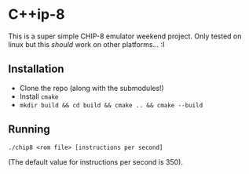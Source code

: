 # C++ip-8
This is a super simple CHIP-8 emulator weekend project.
Only tested on linux but this *should* work on other platforms... :I

## Installation
- Clone the repo (along with the submodules!)
- Install `cmake`
- `mkdir build && cd build && cmake .. && cmake --build`

## Running
`./chip8 <rom file> [instructions per second]`

(The default value for instructions per second is 350).